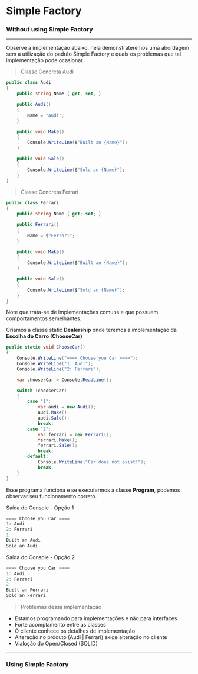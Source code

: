 # Simple Factory

### Without using Simple Factory 

---
Observe a implementação abaixo, nela demonstrateremos uma abordagem sem a utilização do padrão Simple Factory e quais os problemas que tal implementação pode ocasionar.

> Classe Concreta Audi
```cs
public class Audi
{
    public string Name { get; set; }

    public Audi()
    {
        Name = "Audi";
    }

    public void Make()
    {
        Console.WriteLine($"Built an {Name}");
    }

    public void Sale()
    {
        Console.WriteLine($"Sold an {Name}");
    }
}

``` 

> Classe Concreta Ferrari
```cs
public class Ferrari
{
    public string Name { get; set; }

    public Ferrari()
    {
        Name = $"Ferrari";
    }

    public void Make()
    {
        Console.WriteLine($"Built an {Name}");
    }

    public void Sale()
    {
        Console.WriteLine($"Sold an {Name}");
    }
}
```

Note que trata-se de implementações comuns e que possuem comportamentos semelhantes.

Criamos a classe static **Dealership** onde teremos a implementação da **Escolha do Carro (ChooseCar)**

```cs
public static void ChooseCar()
{
    Console.WriteLine("==== Choose you Car ====");
    Console.WriteLine("1: Audi");
    Console.WriteLine("2: Ferrari");

    var chooserCar = Console.ReadLine();

    switch (chooserCar)
    {
        case "1":
            var audi = new Audi();
            audi.Make();
            audi.Sale();
            break;
        case "2":
            var ferrari = new Ferrari();
            ferrari.Make();
            ferrari.Sale();
            break;
        default:
            Console.WriteLine("Car does not exist!");
            break;
    }
}
```

Esse programa funciona e se executarmos a classe **Program**, podemos observar seu funcionamento correto. 

Saída do Console - Opção 1
```cs
==== Choose you Car ====
1: Audi
2: Ferrari
1
Built an Audi
Sold an Audi

```
Saída do Console - Opção 2
```cs
==== Choose you Car ====
1: Audi
2: Ferrari
2
Built an Ferrari
Sold an Ferrari

```

>Problemas dessa implementação
* Estamos programando para implementações e não para interfaces
* Forte acomplamento entre as classes
* O cliente conhece os detalhes de implementação
* Alteração no produto (Audi | Ferrari) exige alteração no cliente
* Vialoção do Open/Closed (SOLID)
---
### Using Simple Factory 